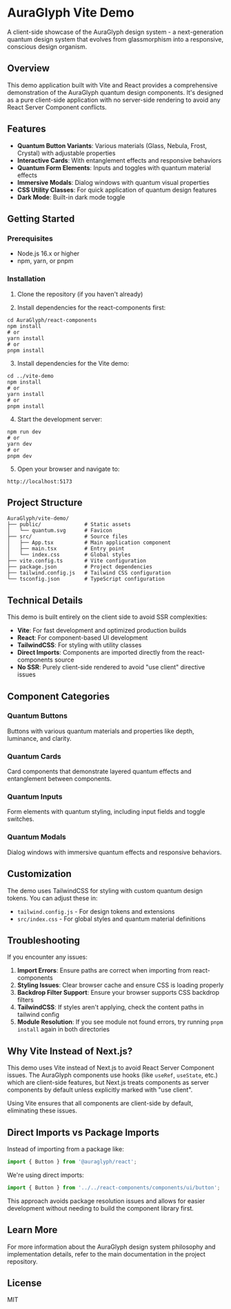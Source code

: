# AuraGlyph Vite Demo

A client-side showcase of the AuraGlyph design system - a next-generation quantum design system that evolves from glassmorphism into a responsive, conscious design organism.

## Overview

This demo application built with Vite and React provides a comprehensive demonstration of the AuraGlyph quantum design components. It's designed as a pure client-side application with no server-side rendering to avoid any React Server Component conflicts.

## Features

- **Quantum Button Variants**: Various materials (Glass, Nebula, Frost, Crystal) with adjustable properties
- **Interactive Cards**: With entanglement effects and responsive behaviors
- **Quantum Form Elements**: Inputs and toggles with quantum material effects
- **Immersive Modals**: Dialog windows with quantum visual properties
- **CSS Utility Classes**: For quick application of quantum design features
- **Dark Mode**: Built-in dark mode toggle

## Getting Started

### Prerequisites

- Node.js 16.x or higher
- npm, yarn, or pnpm

### Installation

1. Clone the repository (if you haven't already)

2. Install dependencies for the react-components first:
```
cd AuraGlyph/react-components
npm install
# or
yarn install
# or
pnpm install
```

3. Install dependencies for the Vite demo:
```
cd ../vite-demo
npm install
# or
yarn install
# or
pnpm install
```

4. Start the development server:
```
npm run dev
# or
yarn dev
# or
pnpm dev
```

5. Open your browser and navigate to:
```
http://localhost:5173
```

## Project Structure

```
AuraGlyph/vite-demo/
├── public/              # Static assets
│   └── quantum.svg      # Favicon
├── src/                 # Source files
│   ├── App.tsx          # Main application component
│   ├── main.tsx         # Entry point
│   └── index.css        # Global styles
├── vite.config.ts       # Vite configuration
├── package.json         # Project dependencies
├── tailwind.config.js   # Tailwind CSS configuration
└── tsconfig.json        # TypeScript configuration
```

## Technical Details

This demo is built entirely on the client side to avoid SSR complexities:

- **Vite**: For fast development and optimized production builds
- **React**: For component-based UI development
- **TailwindCSS**: For styling with utility classes
- **Direct Imports**: Components are imported directly from the react-components source
- **No SSR**: Purely client-side rendered to avoid "use client" directive issues

## Component Categories

### Quantum Buttons
Buttons with various quantum materials and properties like depth, luminance, and clarity.

### Quantum Cards
Card components that demonstrate layered quantum effects and entanglement between components.

### Quantum Inputs
Form elements with quantum styling, including input fields and toggle switches.

### Quantum Modals
Dialog windows with immersive quantum effects and responsive behaviors.

## Customization

The demo uses TailwindCSS for styling with custom quantum design tokens. You can adjust these in:
- `tailwind.config.js` - For design tokens and extensions
- `src/index.css` - For global styles and quantum material definitions

## Troubleshooting

If you encounter any issues:

1. **Import Errors**: Ensure paths are correct when importing from react-components
2. **Styling Issues**: Clear browser cache and ensure CSS is loading properly 
3. **Backdrop Filter Support**: Ensure your browser supports CSS backdrop filters
4. **TailwindCSS**: If styles aren't applying, check the content paths in tailwind config
5. **Module Resolution**: If you see module not found errors, try running `pnpm install` again in both directories

## Why Vite Instead of Next.js?

This demo uses Vite instead of Next.js to avoid React Server Component issues. The AuraGlyph components use hooks (like `useRef`, `useState`, etc.) which are client-side features, but Next.js treats components as server components by default unless explicitly marked with "use client".

Using Vite ensures that all components are client-side by default, eliminating these issues.

## Direct Imports vs Package Imports

Instead of importing from a package like:
```js
import { Button } from '@auraglyph/react';
```

We're using direct imports:
```js
import { Button } from '../../react-components/components/ui/button';
```

This approach avoids package resolution issues and allows for easier development without needing to build the component library first.

## Learn More

For more information about the AuraGlyph design system philosophy and implementation details, refer to the main documentation in the project repository.

## License

MIT